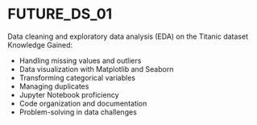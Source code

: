 # FUTURE_DS_01
Data cleaning and exploratory data analysis (EDA) on the Titanic dataset  
Knowledge Gained: 
- Handling missing values and outliers
- Data visualization with Matplotlib and Seaborn
- Transforming categorical variables
- Managing duplicates
- Jupyter Notebook proficiency
- Code organization and documentation
- Problem-solving in data challenges

